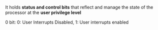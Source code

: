 It holds **status and control bits** that reflect and manage the state of the processor at the **user privilege level**

0 bit: 
	0: User Interrupts Disabled, 1: User interrupts enabled
